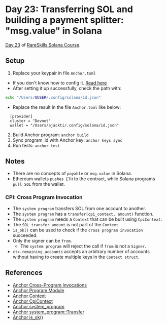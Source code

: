# Day 23: Transferring SOL and building a payment splitter: "msg.value" in Solana

[Day 23](https://www.rareskills.io/post/anchor-transfer-sol) of [RareSkills Solana Course](https://www.rareskills.io/solana-tutorial).

## Setup

1. Replace your keypair in file `Anchor.toml`

- If you don't know how to config it. [Read here](https://solana.com/developers/guides/getstarted/setup-local-development)
- After setting it up successfully, check the path with:

```bash
echo "/Users/$USER/.config/solana/id.json"
```

- Replace the result in the file `Anchor.toml` like below:

```
  [provider]
  cluster = "Devnet"
  wallet = "/Users/ajackti/.config/solana/id.json"
```

2. Build Anchor program: `anchor build`
3. Sync program_id with Anchor key: `anchor keys sync`
4. Run tests: `anchor test`

## Notes

- There are no concepts of `payable` or `msg.value` in Solana.
- Ethereum wallets `pushes ETH` to the contract, while Solana programs `pull SOL` from the wallet.

### CPI: Cross Program Invocation

- The `system program` transfers SOL from one account to another.
- The `system program` has a `transfer(cpi_context, amount)` function.
- The `system program` needs a `Context` that can be built using `CpiContext`.
- The `SOL transfer amount` is not part of the `Context`.
- `is_ok()` can be used to check if the `cross program invocation` succeeded.
- Only the signer can be `from`.
  - The `system program` will reject the call if `from` is not a `Signer`.
- `ctx.remaining_accounts` accepts an arbitrary number of accounts without having to create multiple keys in the `Context struct`.

## References

- [Anchor Cross-Program Invocations](https://book.anchor-lang.com/anchor_in_depth/CPIs.html)
- [Anchor Program Module](https://book.anchor-lang.com/anchor_in_depth/the_program_module.html)
- [Anchor Context](https://docs.rs/anchor-lang/latest/anchor_lang/context/struct.Context.html)
- [Anchor CpiContext](https://docs.rs/anchor-lang/latest/anchor_lang/context/struct.CpiContext.html)
- [Anchor system_program](https://docs.rs/anchor-lang/latest/anchor_lang/system_program/index.html)
- [Anchor system_program::Transfer](https://docs.rs/anchor-lang/latest/anchor_lang/system_program/struct.Transfer.html)
- [Anchor is_ok()](https://docs.rs/anchor-lang/latest/anchor_lang/type.Result.html#method.is_ok)
